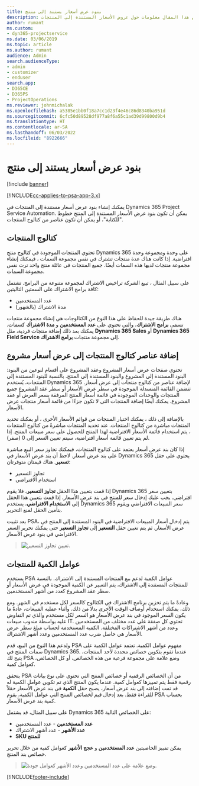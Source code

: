 ```yaml
---
title: بنود عرض أسعار يستند إلى منتج
description: يقدم هذا المقال معلومات حول عروض الأسعار المستندة إلى المنتجات.
author: rumant
ms.custom:
- dyn365-projectservice
ms.date: 03/06/2019
ms.topic: article
ms.author: rumant
audience: Admin
search.audienceType:
- admin
- customizer
- enduser
search.app:
- D365CE
- D365PS
- ProjectOperations
ms.reviewer: johnmichalak
ms.openlocfilehash: a5385e1bb0f18a7cc1d23f4e46c86d8340ba951d
ms.sourcegitcommit: 6cfc50d89528df977a8f6a55c1ad39d99800d9b4
ms.translationtype: HT
ms.contentlocale: ar-SA
ms.lasthandoff: 06/03/2022
ms.locfileid: "8922666"
---
```

# <a name="product-based-quote-lines"></a>بنود عرض أسعار يستند إلى منتج

[!include [banner](../includes/psa-now-project-operations.md)]

[!INCLUDE[cc-applies-to-psa-app-3.x](../includes/cc-applies-to-psa-app-3x.md)]


يمكنك إنشاء بنود عرض أسعار مستندة إلى المنتجات في Dynamics 365 Project Service Automation. يمكن أن تكون بنود عرض الأسعار المستندة إلى المنتج خطوط "للكتابة"، أو يمكن أن تكون عناصر من كتالوج المنتجات.

## <a name="product-catalog"></a>كتالوج المنتجات

تحتوي المنتجات الموجودة في كتالوج منتج Dynamics 365 على وحدة ومجموعة وحدة افتراضية. إذا كانت هناك عدة منتجات تشترك في نفس مجموعة السمات ، فيمكنك إنشاء مجموعة منتجات لديها هذه السمات أيضًا. جميع المنتجات في عائلة منتج واحد ترث نفس مجموعة السمات.

على سبيل المثال ، تبيع الشركة تراخيص الاشتراك لمجموعة متنوعة من البرامج. تشتمل كافة برامج الاشتراك على السمتين التاليتين:

- عدد المستخدمين 
- مدة الاشتراك (بالشهور)

هناك طريقة جيدة للحفاظ على هذا النوع من الكتالوجات هي إنشاء مجموعة منتجات تسمى **برامج الاشتراك**، والتي تحتوي على **عدد المستخدمين** و **مدة الاشتراك** كسمات. يمكنك بعد ذلك إضافة منتجات فردية، مثل **Dynamics 365 Sales** أو **Dynamics 365 Field Service** إلى مجموعة منتجات **برامج الاشتراك**.

## <a name="adding-product-catalog-items-to-a-project-quote"></a>إضافة عناصر كتالوج المنتجات إلى عرض أسعار مشروع

تحتوي صفحات عرض أسعار المشروع وعقد المشروع على أقسام لنوعين من البنود: البنود المستندة إلى المشروع والبنود المستندة إلى المنتج. بالنسبة للبنود المستندة إلى المنتجات، يُستخدم Dynamics 365 لإضافة عناصر من كتالوج منتجات إلى عرض أسعار. تتضمن القائمة المنسدلة الموجودة في سطر عرض الأسعار أو سطر عقد المشروع جميع المنتجات والوحدات الموجودة في قائمة أسعار المنتج المرفقة بسعر العرض أو عقد المشروع. يمكنك أيضًا إضافة المنتجات التي لا تكون جزءًا من قائمة أسعار منتجات عرض الأسعار.

بالإضافة إلى ذلك ، يمكنك اختيار المنتجات من قوائم الأسعار الأخرى ، أو يمكنك تحديد المنتجات مباشرة من كتالوج المنتجات. عند تحديد المنتجات مباشرةً من كتالوج المنتجات ، يتم استخدام قائمة الأسعار الافتراضية لهذا المنتج للحصول على سعر مبيعات المنتج. إذا لم يتم تعيين قائمة أسعار افتراضية، سيتم تعيين السعر إلى 0 (صفر).

إذا كان بند عرض أسعار يعتمد على كتالوج المنتجات، فيمكنك تجاوز سعر البيع مباشرة على بند عرض أسعار. لاحظ أن بند عرض الأسعار في Dynamics 365 يحتوي على حقل **تسعير**. هناك قيمتان متوفرتان:

- تجاوز التسعير  
- استخدام الافتراضي

إذا قمت بتعيين هذا الحقل **تجاوز التسعير**، فلا يقوم Dynamics 365 بتعيين سعر افتراضي. يجب عليك إدخال سعر للمنتج في بند عرض الأسعار. إذا قمت بتعيين هذا الحقل إلى **الاستخدام الافتراضي**، يستخدم Dynamics 365 سعر المبيعات الافتراضي ويقوم بتأمين الحقل لمنع التحرير.

بعد تثبيت PSA، يتم إدخال أسعار المبيعات الافتراضية في البنود المستندة إلى المنتج في عرض الأسعار. ثم يتم تعيين حقل **التسعير** إلى **تجاوز التسعير** حتى يمكنك تحرير السعر الافتراضي في بنود عرض الأسعار.

> ![تعيين تجاوز التسعير.](media/basic-guide-10.png)
 
## <a name="quantity-factors-for-products"></a>عوامل الكمية للمنتجات

يستخدم PSA عوامل الكمية لدعم بيع المنتجات المستندة إلى الاشتراك. بالنسبة للمنتجات المستندة إلى الاشتراك، يتم التعبير عن الكمية الموجودة في عرض الأسعار أو سطر عقد المشروع كعدد من أشهر المستخدمين.

وعادةً ما يتم تخزين برنامج الاشتراك في الكتالوج كالسعر لكل مستخدم في الشهر. ومع ذلك، يمكنك استخدام أوصاف الوقت الأخرى بدلا من ذلك. وأثناء عمليه المبيعات، عادةً ما يكون السعر الموجود في بند عرض الأسعار هو السعر لكل مستخدم والذي تم التفاوض عليه بواسطة مندوب مبيعات IT. تحتوي كل صفقة على عدد مختلف من المستخدمين وعدد من أشهر الاشتراكات المختلفة. الكمية المستخدمة لحساب مبلغ سطر عرض الأسعار هي حاصل ضرب عدد المستخدمين وعدد أشهر الاشتراك.

ولدعم هذا النوع من البيع، قدم PSA مفهوم عوامل الكمية. تعتمد عوامل الكمية على سمات المنتج في Dynamics 365. عندما تقوم بتكوين خصائص محددة لأحد المنتجات، يتيح لك PSA وضع علامة على مجموعة فرعية من هذه الخصائص، أو كل الخصائص، كعوامل كمية.

يتحقق PSA من أن الخصائص الرقمية أو خصائص المنتج التي تحتوي على نوع بيانات رقمية فقط يتم تمييزها كعوامل كمية. عندما يكون المنتج الذي تم تكوين عوامل الكمية له قد تمت إضافته إلى بند عرض أسعار، يصبح حقل **الكمية** في بند عرض الأسعار حقلاً للقراءة فقط. بعد إدخال قيم لخصائص المنتج التي عوامل الكمية، يقوم PSA بحساب كمية بند عرض الأسعار.

على سبيل المثال، قد يشتمل Dynamics 365 على الخصائص التالية: 

- **عدد المستخدمين** - عدد المستخدمين 
- **عدد الأشهر** - عدد أشهر الاشتراك
- **SKU للمنتج** 

يمكن تمييز الخاصيتين **عدد المستخدمين** و **عجج الأشهر** كعوامل كمية من خلال تحرير خصائص بند المنتج. 

> ![وضع علامة على عدد المستخدمين وعدد الأشهر كعوامل جودة.](media/basic-guide-11.png)
 


[!INCLUDE[footer-include](../includes/footer-banner.md)]
